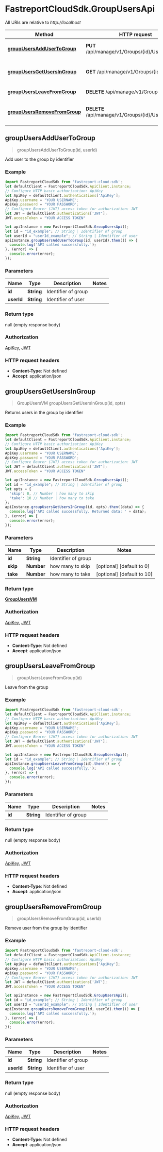 # FastreportCloudSdk.GroupUsersApi

All URIs are relative to *http://localhost*

Method | HTTP request | Description
------------- | ------------- | -------------
[**groupUsersAddUserToGroup**](GroupUsersApi.md#groupUsersAddUserToGroup) | **PUT** /api/manage/v1/Groups/{id}/Users/{userId} | Add user to the group by identifier
[**groupUsersGetUsersInGroup**](GroupUsersApi.md#groupUsersGetUsersInGroup) | **GET** /api/manage/v1/Groups/{id}/Users | Returns users in the group by identifier
[**groupUsersLeaveFromGroup**](GroupUsersApi.md#groupUsersLeaveFromGroup) | **DELETE** /api/manage/v1/Groups/{id}/leave | Leave from the group
[**groupUsersRemoveFromGroup**](GroupUsersApi.md#groupUsersRemoveFromGroup) | **DELETE** /api/manage/v1/Groups/{id}/Users/{userId} | Remove user from the group by identifier



## groupUsersAddUserToGroup

> groupUsersAddUserToGroup(id, userId)

Add user to the group by identifier

### Example

```javascript
import FastreportCloudSdk from 'fastreport-cloud-sdk';
let defaultClient = FastreportCloudSdk.ApiClient.instance;
// Configure HTTP basic authorization: ApiKey
let ApiKey = defaultClient.authentications['ApiKey'];
ApiKey.username = 'YOUR USERNAME';
ApiKey.password = 'YOUR PASSWORD';
// Configure Bearer (JWT) access token for authorization: JWT
let JWT = defaultClient.authentications['JWT'];
JWT.accessToken = "YOUR ACCESS TOKEN"

let apiInstance = new FastreportCloudSdk.GroupUsersApi();
let id = "id_example"; // String | Identifier of group
let userId = "userId_example"; // String | Identifier of user
apiInstance.groupUsersAddUserToGroup(id, userId).then(() => {
  console.log('API called successfully.');
}, (error) => {
  console.error(error);
});

```

### Parameters


Name | Type | Description  | Notes
------------- | ------------- | ------------- | -------------
 **id** | **String**| Identifier of group | 
 **userId** | **String**| Identifier of user | 

### Return type

null (empty response body)

### Authorization

[ApiKey](../README.md#ApiKey), [JWT](../README.md#JWT)

### HTTP request headers

- **Content-Type**: Not defined
- **Accept**: application/json


## groupUsersGetUsersInGroup

> GroupUsersVM groupUsersGetUsersInGroup(id, opts)

Returns users in the group by identifier

### Example

```javascript
import FastreportCloudSdk from 'fastreport-cloud-sdk';
let defaultClient = FastreportCloudSdk.ApiClient.instance;
// Configure HTTP basic authorization: ApiKey
let ApiKey = defaultClient.authentications['ApiKey'];
ApiKey.username = 'YOUR USERNAME';
ApiKey.password = 'YOUR PASSWORD';
// Configure Bearer (JWT) access token for authorization: JWT
let JWT = defaultClient.authentications['JWT'];
JWT.accessToken = "YOUR ACCESS TOKEN"

let apiInstance = new FastreportCloudSdk.GroupUsersApi();
let id = "id_example"; // String | Identifier of group
let opts = {
  'skip': 0, // Number | how many to skip
  'take': 10 // Number | how many to take
};
apiInstance.groupUsersGetUsersInGroup(id, opts).then((data) => {
  console.log('API called successfully. Returned data: ' + data);
}, (error) => {
  console.error(error);
});

```

### Parameters


Name | Type | Description  | Notes
------------- | ------------- | ------------- | -------------
 **id** | **String**| Identifier of group | 
 **skip** | **Number**| how many to skip | [optional] [default to 0]
 **take** | **Number**| how many to take | [optional] [default to 10]

### Return type

[**GroupUsersVM**](GroupUsersVM.md)

### Authorization

[ApiKey](../README.md#ApiKey), [JWT](../README.md#JWT)

### HTTP request headers

- **Content-Type**: Not defined
- **Accept**: application/json


## groupUsersLeaveFromGroup

> groupUsersLeaveFromGroup(id)

Leave from the group

### Example

```javascript
import FastreportCloudSdk from 'fastreport-cloud-sdk';
let defaultClient = FastreportCloudSdk.ApiClient.instance;
// Configure HTTP basic authorization: ApiKey
let ApiKey = defaultClient.authentications['ApiKey'];
ApiKey.username = 'YOUR USERNAME';
ApiKey.password = 'YOUR PASSWORD';
// Configure Bearer (JWT) access token for authorization: JWT
let JWT = defaultClient.authentications['JWT'];
JWT.accessToken = "YOUR ACCESS TOKEN"

let apiInstance = new FastreportCloudSdk.GroupUsersApi();
let id = "id_example"; // String | Identifier of group
apiInstance.groupUsersLeaveFromGroup(id).then(() => {
  console.log('API called successfully.');
}, (error) => {
  console.error(error);
});

```

### Parameters


Name | Type | Description  | Notes
------------- | ------------- | ------------- | -------------
 **id** | **String**| Identifier of group | 

### Return type

null (empty response body)

### Authorization

[ApiKey](../README.md#ApiKey), [JWT](../README.md#JWT)

### HTTP request headers

- **Content-Type**: Not defined
- **Accept**: application/json


## groupUsersRemoveFromGroup

> groupUsersRemoveFromGroup(id, userId)

Remove user from the group by identifier

### Example

```javascript
import FastreportCloudSdk from 'fastreport-cloud-sdk';
let defaultClient = FastreportCloudSdk.ApiClient.instance;
// Configure HTTP basic authorization: ApiKey
let ApiKey = defaultClient.authentications['ApiKey'];
ApiKey.username = 'YOUR USERNAME';
ApiKey.password = 'YOUR PASSWORD';
// Configure Bearer (JWT) access token for authorization: JWT
let JWT = defaultClient.authentications['JWT'];
JWT.accessToken = "YOUR ACCESS TOKEN"

let apiInstance = new FastreportCloudSdk.GroupUsersApi();
let id = "id_example"; // String | Identifier of group
let userId = "userId_example"; // String | Identifier of user
apiInstance.groupUsersRemoveFromGroup(id, userId).then(() => {
  console.log('API called successfully.');
}, (error) => {
  console.error(error);
});

```

### Parameters


Name | Type | Description  | Notes
------------- | ------------- | ------------- | -------------
 **id** | **String**| Identifier of group | 
 **userId** | **String**| Identifier of user | 

### Return type

null (empty response body)

### Authorization

[ApiKey](../README.md#ApiKey), [JWT](../README.md#JWT)

### HTTP request headers

- **Content-Type**: Not defined
- **Accept**: application/json

